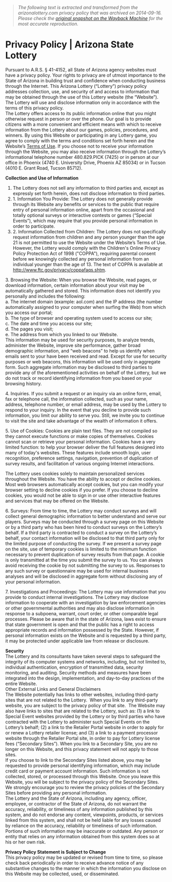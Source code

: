 > *The following text is extracted and transformed from the arizonalottery.com privacy policy that was archived on 2014-09-16. Please check the [original snapshot on the Wayback Machine](https://web.archive.org/web/20140916013415id_/https%3A//lottery.az.gov/policy) for the most accurate reproduction.*

# Privacy Policy | Arizona State Lottery

Pursuant to A.R.S. § 41-4152, all State of Arizona agency websites must have a privacy policy. Your rights to privacy are of utmost importance to the State of Arizona in building trust and confidence when conducting business through the Internet. This Arizona Lottery (“Lottery”) privacy policy addresses collection, use, and security of and access to information that may be obtained through the use of this Lottery website (the “Website”). The Lottery will use and disclose information only in accordance with the terms of this privacy policy.  
The Lottery offers access to its public information online that you might otherwise request in person or over the phone. Our goal is to provide citizens with a more convenient and efficient means with which to receive information from the Lottery about our games, policies, procedures, and winners. By using this Website or participating in any Lottery game, you agree to comply with the terms and conditions set forth herein and the Website’s [Terms of Use](https://lottery.az.gov/terms-of-use). If you choose not to receive your information through the Website, you may also receive information through the Lottery’s informational telephone number 480.829.PICK (7425) or in person at our office in Phoenix (4740 E. University Drive, Phoenix AZ 85034) or in Tucson (4010 E. Grant Road, Tucson 85712).

**Collection and Use of Information**

  1. The Lottery does not sell any information to third parties and, except as expressly set forth herein, does not disclose information to third parties.
  2. 1. Information You Provide: The Lottery does not generally provide through its Website any benefits or services to the public that require entry of personal information online, apart from the occasional and totally optional surveys or interactive contests or games (“Special Events”), which may require that you provide personal information in order to participate.
  3. 2. Information Collected from Children: The Lottery does not specifically request information from children and any person younger than the age 21 is not permitted to use the Website under the Website’s Terms of Use. However, the Lottery would comply with the Children's Online Privacy Policy Protection Act of 1998 ("COPPA"), requiring parental consent before we knowingly collected any personal information from an individual younger than the age of 13. The text of COPPA is available at <http://www.ftc.gov/privacy/coppafaqs.shtm>.



3. Browsing the Website: When you browse the Website, read pages, or download information, certain information about your visit may be automatically gathered and stored. This information does not identify you personally and includes the following:  
a. The internet domain (example: aol.com) and the IP address (the number automatically assigned to your computer when surfing the Web) from which you access our portal;  
b. The type of browser and operating system used to access our site;  
c. The date and time you access our site;  
d. The pages you visit;  
e. The address from which you linked to our Website.  
This information may be used for security purposes, to analyze trends, administer the Website, improve site performance, gather broad demographic information, and “web beacons” to help us identify when emails sent to your have been received and read. Except for use for security purposes or web beacons, this information will be used only in aggregate form. Such aggregate information may be disclosed to third parties to provide any of the aforementioned activities on behalf of the Lottery, but we do not track or record identifying information from you based on your browsing history.

4. Inquiries. If you submit a request or an inquiry via an online form, email, fax or telephone call, the information collected, such as your name, address, telephone number, or email address, may be used by the Lottery to respond to your inquiry. In the event that you decline to provide such information, you limit our ability to serve you. Still, we invite you to continue to visit the site and take advantage of the wealth of information it offers.

5. Use of Cookies: Cookies are plain text files. They are not compiled so they cannot execute functions or make copies of themselves. Cookies cannot scan or retrieve your personal information. Cookies have a very limited function: to help your browser deliver the full features designed into many of today's websites. These features include smooth login, user recognition, preference settings, navigation, prevention of duplication of survey results, and facilitation of various ongoing Internet interactions.

The Lottery uses cookies solely to maintain personalized services throughout the Website. You have the ability to accept or decline cookies. Most web browsers automatically accept cookies, but you can modify your browser setting to decline cookies if you prefer. If you choose to decline cookies, you would not be able to sign in or use other interactive features and services that may be offered on the Website.

6. Surveys: From time to time, the Lottery may conduct surveys and will collect general demographic information to better understand and serve our players. Surveys may be conducted through a survey page on this Website or by a third party who has been hired to conduct surveys on the Lottery’s behalf. If a third party is contracted to conduct a survey on the Lottery’s behalf, your contact information will be disclosed to that third party only for the limited purpose of conducting the survey. If we present a survey page on the site, use of temporary cookies is limited to the minimum function necessary to prevent duplication of survey results from that page. A cookie is only transmitted at the time you submit the survey to us. You can always avoid receiving the cookie by not submitting the survey to us. Responses to any such survey or questionnaire may be used for internal business analyses and will be disclosed in aggregate form without disclosing any of your personal information.

7. Investigations and Proceedings: The Lottery may use information that you provide to conduct internal investigations. The Lottery may disclose information to cooperate with an investigation by law enforcement agencies or other governmental authorities and may also disclose information in response to a subpoena, warrant, court order, or other comparable legal processes. Please be aware that in the state of Arizona, laws exist to ensure that state government is open and that the public has a right to access appropriate records and information possessed by the State. However, if personal information exists on the Website and is requested by a third party, it may be protected under applicable law from release or disclosure.

**Security**  
The Lottery and its consultants have taken several steps to safeguard the integrity of its computer systems and networks, including, but not limited to, individual authentication, encryption of transmitted data, security monitoring, and auditing. Security methods and measures have been integrated into the design, implementation, and day-to-day practices of the entire Website.  
Other External Links and General Disclaimers  
The Website potentially has links to other websites, including third-party sites that are not related to the Lottery.  When you link to any third-party website, you are subject to the privacy policy of that site.  The Website may also have links to sites that are related to the Lottery, such as: (1) a link to Special Event websites provided by the Lottery or by third parties who have contracted with the Lottery to administer such Special Events on the Lottery’s behalf; (2) a link to the Retailer Portal website in order to apply for or renew a Lottery retailer license; and (3) a link to a payment processor website through the Retailer Portal site, in order to pay for Lottery license fees (“Secondary Sites”). When you link to a Secondary Site, you are no longer on this Website, and this privacy statement will not apply to those sites.  
If you choose to link to the Secondary Sites listed above, you may be requested to provide personal identifying information, which may include credit card or payment account information. Such information is not collected, stored, or processed through this Website. Once you leave this Website, you will be subject to the privacy policy of the Secondary Sites. We strongly encourage you to review the privacy policies of the Secondary Sites before providing any personal information.  
The Lottery and the State of Arizona, including any agency, officer, employee, or contractor of the State of Arizona, do not warrant the accuracy, reliability, or timeliness of any information published by this system, and do not endorse any content, viewpoints, products, or services linked from this system, and shall not be held liable for any losses caused by reliance on the accuracy, reliability or timeliness of such information. Portions of such information may be inaccurate or outdated. Any person or entity that relies on any information obtained from this system does so at his or her own risk.

**Privacy Policy Statement is Subject to Change**  
This privacy policy may be updated or revised from time to time, so please check back periodically in order to receive advance notice of any substantive changes to the manner in which the information you disclose on this Website may be collected, used, or disseminated.
